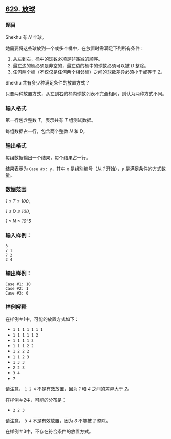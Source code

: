 ## [629. 放球](https://www.acwing.com/problem/content/631/)

### 题目

Shekhu 有 *N* 个球。

她需要将这些球放到一个或多个桶中，在放置时需满足下列所有条件：

1. 从左到右，桶中的球数必须是非递减的顺序。
2. 最左边的桶必须是非空的，最左边的桶中的球数必须可以被 *D* 整除。
3. 任何两个桶（不仅仅是任何两个相邻桶）之间的球数差异必须小于或等于 *2*。

Shekhu 共有多少种满足条件的放置方式？

只要两种放置方式，从左到右的桶内球数列表不完全相同，则认为两种方式不同。

### 输入格式

第一行包含整数 *T*，表示共有 *T* 组测试数据。

每组数据占一行，包含两个整数 *N* 和 *D*。

### 输出格式

每组数据输出一个结果，每个结果占一行。

结果表示为 `Case #x: y`，其中 *x* 是组别编号（从 *1* 开始），*y* 是满足条件的方式数量。

### 数据范围

*1 ≤ T ≤ 100*,

*1 ≤ D ≤ 100*,

*1 ≤ N ≤ 10^5*

### 输入样例：

```
3
7 1
7 2
2 4
```

### 输出样例：

```
Case #1: 10
Case #2: 1
Case #3: 0
```

### 样例解释

在样例＃1中，可能的放置方式如下：

- `1 1 1 1 1 1 1`
- `1 1 1 1 1 2`
- `1 1 1 1 3`
- `1 1 1 2 2`
- `1 2 2 2`
- `1 1 2 3`
- `1 3 3`
- `2 2 3`
- `3 4`
- `7`

请注意， `1 2 4` 不是有效放置，因为 *1* 和 *4* 之间的差异大于 *2*。

在样例＃2中，可能的分布是：

- `2 2 3`

请注意， `3 4` 不是有效放置，因为 *3* 不能被 *2* 整除。

在样例＃3中，不存在符合条件的放置方式。
